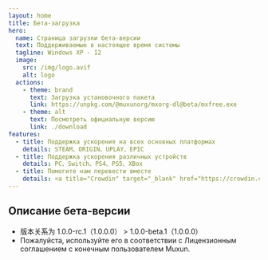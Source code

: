 ```yaml
---
layout: home
title: Бета-загрузка
hero:
  name: Страница загрузки бета-версии
  text: Поддерживаемые в настоящее время системы
  tagline: Windows XP - 12
  image:
    src: /img/logo.avif
    alt: logo
  actions:
    - theme: brand
      text: Загрузка установочного пакета
      link: https://unpkg.com/@muxunorg/mxorg-dl@beta/mxfree.exe
    - theme: alt
      text: Посмотреть официальную версию
      link: ./download
features:
  - title: Поддержка ускорения на всех основных платформах
    details: STEAM、ORIGIN、UPLAY、EPIC
  - title: Поддержка ускорения различных устройств
    details: PC、Switch、PS4、PS5、XBox
  - title: Помогите нам перевести вместе
    details: <a title="Crowdin" target="_blank" href="https://crowdin.com/project/mxfree"><img src="https://badges.crowdin.net/mxfree/localized.svg"></a>
---
```


## Описание бета-версии

- 版本关系为 1.0.0-rc.1（1.0.0.0） > 1.0.0-beta.1（1.0.0.0）
- Пожалуйста, используйте его в соответствии с Лицензионным соглашением с конечным пользователем Muxun.
